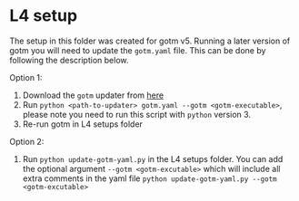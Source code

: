 # L4 setup

The setup in this folder was created for gotm v5. Running a later version of gotm you will need to update the `gotm.yaml` file. This can be done by following the description below.

Option 1:
1. Download the `gotm` updater from [here](https://github.com/gotm-model/code/blob/master/scripts/python/update_setup.py)
2. Run `python <path-to-updater> gotm.yaml --gotm <gotm-executable>`, please note you need to run this script with `python` version 3.
3. Re-run gotm in L4 setups folder

Option 2:
1. Run `python update-gotm-yaml.py` in the L4 setups folder. You can add the optional argument `--gotm <gotm-excutable>` which will include all extra comments in the yaml file `python update-gotm-yaml.py --gotm <gotm-excutable>`
